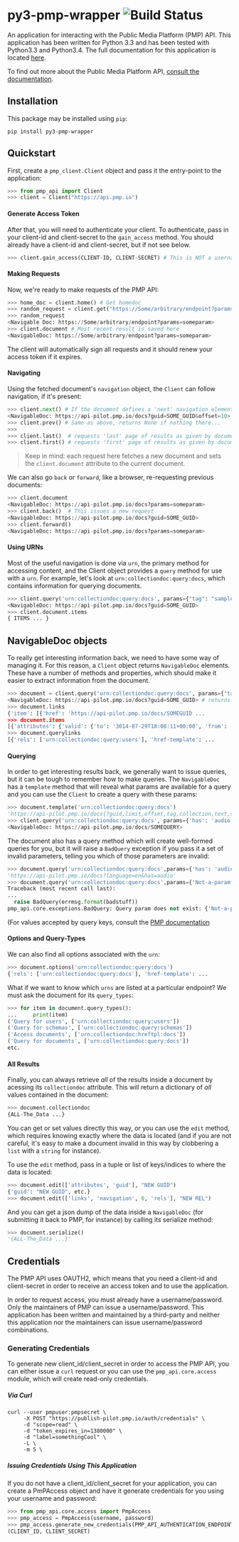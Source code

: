 # py3-pmp-wrapper ![Build Status](https://travis-ci.org/KPBS/py3-pmp-wrapper.svg?branch=master)

An application for interacting with the Public Media Platform (PMP) API. This application has been written for Python 3.3 and has been tested with Python3.3 and Python3.4. The full documentation for this application is located [here](http://api.kpbs.org/media/docs/py3-pmp-wrapper/docs/). 

To find out more about the Public Media Platform API, [consult the documentation](https://github.com/publicmediaplatform/pmpdocs/wiki).

## Installation

This package may be installed using `pip`:

```
pip install py3-pmp-wrapper
```

## Quickstart

First, create a `pmp_client.Client` object and pass it the entry-point to the application:

```python
>>> from pmp_api import Client
>>> client = Client("https://api.pmp.io")
```

#### Generate Access Token

After that, you will need to authenticate your client. To authenticate, pass in your client-id and client-secret to the `gain_access` method. You should already have a client-id and client-secret, but if not see below. 

```python
>>> client.gain_access(CLIENT-ID, CLIENT-SECRET) # This is NOT a username/password combination
```

#### Making Requests

Now, we're ready to make requests of the PMP API:

```python
>>> home_doc = client.home() # Get homedoc
>>> random_request = client.get("https://Some/arbitrary/endpoint?params=someparam")
>>> random_request
<Navigable Doc: https://Some/arbitrary/endpoint?params=someparam>
>>> client.document # Most recent result is saved here
<NavigableDoc: https://Some/arbitrary/endpoint?params=someparam>
```

The client will automatically sign all requests and it should renew your access token if it expires. 

#### Navigating
   
Using the fetched document's `navigation` object, the `Client` can follow navigation, if it's present:

```python
>>> client.next() # If the document defines a 'next' navigation element, we can follow it
<NavigableDoc: https://api-pilot.pmp.io/docs?guid=SOME_GUID&offset=10>
>>> client.prev() # Same as above, returns None if nothing there...
>>>
>>> client.last()  # requests 'last' page of results as given by document
>>> client.first() # requests 'first' page of results as given by document
```

> Keep in mind: each request here fetches a new document and sets the `client.document` attribute to the current document. 

We can also go `back` or `forward`, like a browser, re-requesting previous documents:

```python
>>> client.document
<NavigableDoc: https://api-pilot.pmp.io/docs?params=someparam>
>>> client.back()  # This issues a new request
<NavigableDoc: https://api-pilot.pmp.io/docs?guid=SOME_GUID>
>>> client.forward() 
<NavigableDoc: https://api-pilot.pmp.io/docs?params=someparam>
```

#### Using URNs

Most of the useful navigation is done via `urn`, the primary method for accessing content, and the Client object provides a `query` method for use with a `urn`. For example, let's look at `urn:collectiondoc:query:docs`, which contains information for querying documents.

```python
>>> client.query('urn:collectiondoc:query:docs', params={"tag": "samplecontent", "profile": "story"})
<NavigableDoc: https://api-pilot.pmp.io/docs?guid=SOME_GUID>
>>> client.document.items
{ ITEMS ... }
```

## NavigableDoc objects

To really get interesting information back, we need to have some way of managing it. For this reason, a `Client` object returns `NavigableDoc` elements. These have a number of methods and properties, which should make it easier to extract information from the document.

```python
>>> document = client.query('urn:collectiondoc:query:docs', params={"tag": "samplecontent", "profile": "story"})
<NavigableDoc: https://api-pilot.pmp.io/docs?guid=SOME_GUID> # returns NavigableDoc
>>> document.links
{'item': [{'href': 'https://api-pilot.pmp.io/docs/SOMEGUID ...
>>> document.items
[{'attributes': {'valid': {'to': '3014-07-29T18:08:11+00:00', 'from': ...
>>> document.querylinks
[{'rels': ['urn:collectiondoc:query:users'], 'href-template': ...
```

#### Querying 

In order to get interesting results back, we generally want to issue queries, but it can be tough to remember how to make queries. The `NavigableDoc` has a `template` method that will reveal what params are available for a query and you can use the `Client` to create a query with these params:

```python
>>> document.template('urn:collectiondoc:query:docs')
'https://api-pilot.pmp.io/docs{?guid,limit,offset,tag,collection,text,searchsort,has,author,distributor,distributorgroup,startdate,enddate,profile,language}'
>>> client.query('urn:collectiondoc:query:docs', params={'has': 'audio', 'language': 'en'})
<NavigableDoc: https://api-pilot.pmp.io/docs/SOMEQUERY>
```

The document also has a query method which will create well-formed queries for you, but it will raise a `BadQuery` exception if you pass it a set of invalid parameters, telling you which of those parameters are invalid:

```python
>>> document.query('urn:collectiondoc:query:docs',params={'has': 'audio', 'language': 'en'})
'https://api-pilot.pmp.io/docs?language=en&has=audio'
>>> document.query('urn:collectiondoc:query:docs',params={'Not-a-param': 'Error', 'profile': 'story'})
Traceback (most recent call last):
...
  raise BadQuery(errmsg.format(badstuff))
pmp_api.core.exceptions.BadQuery: Query param does not exist: {'Not-a-param'}
```


(For values accepted by query keys, consult the [PMP documentation](https://github.com/publicmediaplatform/pmpdocs/wiki)

#### Options and Query-Types

We can also find all options associated with the `urn`:

```python
>>> document.options('urn:collectiondoc:query:docs')
{'rels': ['urn:collectiondoc:query:docs'], 'href-template': ...
```

What if we want to know which `urns` are listed at a particular endpoint? We must ask the document for its `query_types`:

```python
>>> for item in document.query_types():
...     print(item)
('Query for users', ['urn:collectiondoc:query:users'])
('Query for schemas', ['urn:collectiondoc:query:schemas'])
('Access documents', ['urn:collectiondoc:hreftpl:docs'])
('Query for documents', ['urn:collectiondoc:query:docs'])
etc.
```

#### All Results

Finally, you can always retrieve *all* of the results inside a document by acessing its `collectiondoc` attribute. This will return a dictionary of *all* values contained in the document:

```python
>>> document.collectiondoc
{ALL-The_Data ...}
```

You can get or set values directly this way, or you can use the `edit` method, which requires knowing exactly where the data is located (and if you are not careful, it's easy to make a document invalid in this way by clobbering a `list` with a `string` for instance). 

To use the `edit` method, pass in a tuple or list of keys/indices to where the data is located:

```python
>>> document.edit(['attributes', 'guid'], "NEW GUID")
{'guid': "NEW GUID", etc.}
>>> document.edit(['links', 'navigation', 0, 'rels'], "NEW REL")

```

And you can get a json dump of the data inside a `NavigableDoc` (for submitting it back to PMP, for instance) by calling its serialize method:

```python
>>> document.serialize()
'{ALL-The_Data ...}'
```

## Credentials

The PMP API uses OAUTH2, which means that you need a client-id and client-secret in order to receive an access token and to use the application.

In order to request access, you must already have a username/password. Only the maintainers of PMP can issue a username/password. This application has been written and maintained by a third-party and neither this application nor the maintainers can issue username/password combinations.

### Generating Credentials

To generate new client_id/client_secret in order to access the PMP API, you can either issue a `curl` request or you can use the `pmp_api.core.access` module, which will create read-only credentials.

##### Via Curl

```
curl --user pmpuser:pmpsecret \
     -X POST "https://publish-pilot.pmp.io/auth/credentials" \
     -d "scope=read" \
     -d "token_expires_in=1380000" \
     -d "label=somethingCool" \
     -L \
     -m 5 \
```
##### Issuing Credentials Using This Application

If you do not have a client_id/client_secret for your application, you can create a PmPAccess object and have it generate credentials for you using your username and password:

```python
>>> from pmp_api.core.access import PmpAccess
>>> pmp_access = PmpAccess(username, password)
>>> pmp_access.generate_new_credentials(PMP_API_AUTHENTICATION_ENDPOINT, LABEL)
(CLIENT_ID, CLIENT_SECRET)
```
